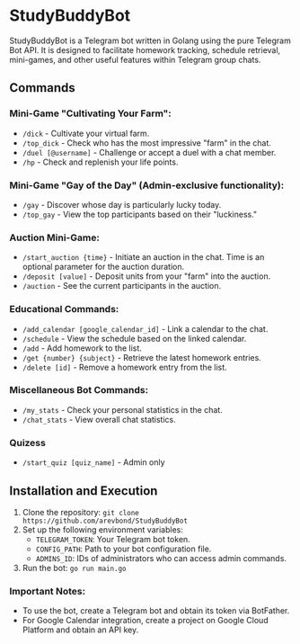 # StudyBuddyBot

StudyBuddyBot is a Telegram bot written in Golang using the pure Telegram Bot API. It is designed to facilitate homework tracking, schedule retrieval, mini-games, and other useful features within Telegram group chats.

## Commands

### Mini-Game "Cultivating Your Farm":

- `/dick` - Cultivate your virtual farm.
- `/top_dick` - Check who has the most impressive "farm" in the chat.
- `/duel [@username]` - Challenge or accept a duel with a chat member.
- `/hp` - Check and replenish your life points.

### Mini-Game "Gay of the Day" (Admin-exclusive functionality):

- `/gay` - Discover whose day is particularly lucky today.
- `/top_gay` - View the top participants based on their "luckiness."

### Auction Mini-Game:

- `/start_auction {time}` - Initiate an auction in the chat. Time is an optional parameter for the auction duration.
- `/deposit [value]` - Deposit units from your "farm" into the auction.
- `/auction` - See the current participants in the auction.

### Educational Commands:

- `/add_calendar [google_calendar_id]` - Link a calendar to the chat.
- `/schedule` - View the schedule based on the linked calendar.
- `/add` - Add homework to the list.
- `/get {number} {subject}` - Retrieve the latest homework entries.
- `/delete [id]` - Remove a homework entry from the list.

### Miscellaneous Bot Commands:

- `/my_stats` - Check your personal statistics in the chat.
- `/chat_stats` - View overall chat statistics.

### Quizess

- `/start_quiz [quiz_name]` - Admin only

## Installation and Execution

1. Clone the repository: `git clone https://github.com/arevbond/StudyBuddyBot`
2. Set up the following environment variables:
    - `TELEGRAM_TOKEN`: Your Telegram bot token.
    - `CONFIG_PATH`: Path to your bot configuration file.
    - `ADMINS_ID`: IDs of administrators who can access admin commands.
3. Run the bot: `go run main.go`

### Important Notes:

- To use the bot, create a Telegram bot and obtain its token via BotFather.
- For Google Calendar integration, create a project on Google Cloud Platform and obtain an API key.
